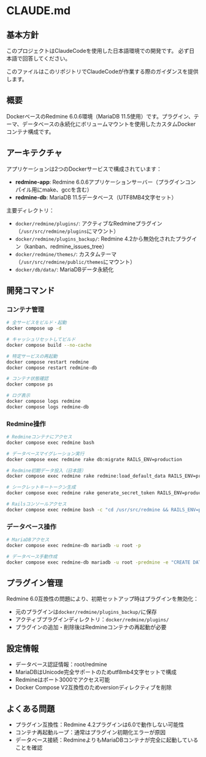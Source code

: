 # CLAUDE.md

## 基本方針
このプロジェクトはClaudeCodeを使用した日本語環境での開発です。
必ず日本語で回答してください。

このファイルはこのリポジトリでClaudeCodeが作業する際のガイダンスを提供します。

## 概要

DockerベースのRedmine 6.0.6環境（MariaDB 11.5使用）です。プラグイン、テーマ、データベースの永続化にボリュームマウントを使用したカスタムDockerコンテナ構成です。

## アーキテクチャ

アプリケーションは2つのDockerサービスで構成されています：
- **redmine-app**: Redmine 6.0.6アプリケーションサーバー（プラグインコンパイル用にmake、gccを含む）
- **redmine-db**: MariaDB 11.5データベース（UTF8MB4文字セット）

主要ディレクトリ：
- `docker/redmine/plugins/`: アクティブなRedmineプラグイン（`/usr/src/redmine/plugins`にマウント）
- `docker/redmine/plugins_backup/`: Redmine 4.2から無効化されたプラグイン（kanban、redmine_issues_tree）
- `docker/redmine/themes/`: カスタムテーマ（`/usr/src/redmine/public/themes`にマウント）
- `docker/db/data/`: MariaDBデータ永続化

## 開発コマンド

### コンテナ管理
```bash
# 全サービスをビルド・起動
docker compose up -d

# キャッシュリセットしてビルド
docker compose build --no-cache

# 特定サービスの再起動
docker compose restart redmine
docker compose restart redmine-db

# コンテナ状態確認
docker compose ps

# ログ表示
docker compose logs redmine
docker compose logs redmine-db
```

### Redmine操作
```bash
# Redmineコンテナにアクセス
docker compose exec redmine bash

# データベースマイグレーション実行
docker compose exec redmine rake db:migrate RAILS_ENV=production

# Redmine初期データ投入（日本語）
docker compose exec redmine rake redmine:load_default_data RAILS_ENV=production REDMINE_LANG=ja

# シークレットキートークン生成
docker compose exec redmine rake generate_secret_token RAILS_ENV=production

# Railsコンソールアクセス
docker compose exec redmine bash -c "cd /usr/src/redmine && RAILS_ENV=production bundle exec rails console"
```

### データベース操作
```bash
# MariaDBアクセス
docker compose exec redmine-db mariadb -u root -p

# データベース手動作成
docker compose exec redmine-db mariadb -u root -predmine -e "CREATE DATABASE IF NOT EXISTS redmine CHARACTER SET utf8mb4 COLLATE utf8mb4_unicode_ci;"
```

## プラグイン管理

Redmine 6.0互換性の問題により、初期セットアップ時はプラグインを無効化：
- 元のプラグインは`docker/redmine/plugins_backup/`に保存
- アクティブプラグインディレクトリ：`docker/redmine/plugins/`
- プラグインの追加・削除後はRedmineコンテナの再起動が必要

## 設定情報

- データベース認証情報：root/redmine
- MariaDBはUnicode完全サポートのためutf8mb4文字セットで構成
- Redmineはポート3000でアクセス可能
- Docker Compose V2互換性のためversionディレクティブを削除

## よくある問題

- プラグイン互換性：Redmine 4.2プラグインは6.0で動作しない可能性
- コンテナ再起動ループ：通常はプラグイン初期化エラーが原因
- データベース接続：RedmineよりもMariaDBコンテナが完全に起動していることを確認